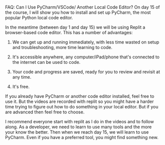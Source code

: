 FAQ: Can I Use PyCharm/VSCode/ Another Local Code Editor?
On day 15 of the course, I will show you how to install and set up PyCharm, the most popular Python local code editor.

In the meantime (between day 1 and day 15) we will be using Replit a browser-based code editor. This has a number of advantages:

1. We can get up and running immediately, with less time wasted on setup and troubleshooting, more time learning to code.

2. It's accessible anywhere, any computer/iPad/phone that's connected to the internet can be used to code.

3. Your code and progress are saved, ready for you to review and revisit at any time.

4. It's free.



If you already have PyCharm or another code editor installed, feel free to use it. But the videos are recorded with replit so you might have a harder time trying to figure out how to do something in your local editor. But if you are advanced then feel free to choose.

I recommend everyone start with replit as I do in the videos and to follow along. As a developer, we need to learn to use many tools and the more your know the better. Then when we reach day 15, we will learn to use PyCharm. Even if you have a preferred tool, you might find something new.

